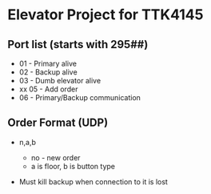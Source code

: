 # Elevator Project for TTK4145



## Port list (starts with 295##)
- 01 - Primary alive
- 02 - Backup alive
- 03 - Dumb elevator alive
- xx 05 - Add order
- 06 - Primary/Backup communication

## Order Format (UDP)
- n,a,b
    - no - new order
    - a is floor, b is button type

- Must kill backup when connection to it is lost
